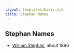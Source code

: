 ```yaml
---
layout: templates/basic.njk
title: Stephan Names
---
```

## Stephan Names
- [William Stephan](/people/9/92160924), about 1896